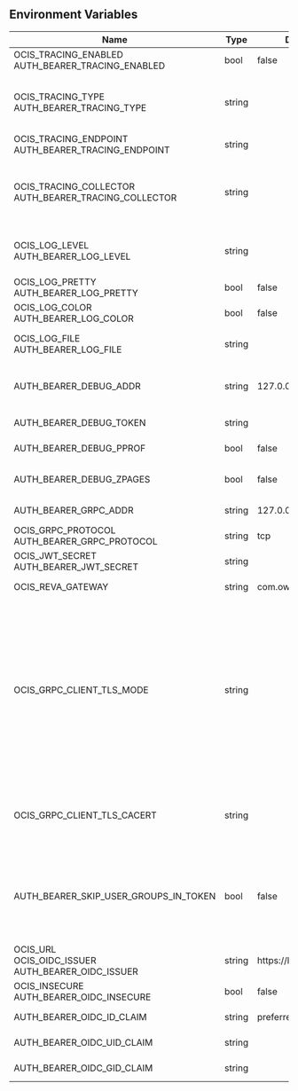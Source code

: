 ## Environment Variables

| Name | Type | Default Value | Description |
|------|------|---------------|-------------|
| OCIS_TRACING_ENABLED<br/>AUTH_BEARER_TRACING_ENABLED | bool | false | Activates tracing.|
| OCIS_TRACING_TYPE<br/>AUTH_BEARER_TRACING_TYPE | string |  | The type of tracing. Defaults to '', which is the same as 'jaeger'. Allowed tracing types are 'jaeger' and '' as of now.|
| OCIS_TRACING_ENDPOINT<br/>AUTH_BEARER_TRACING_ENDPOINT | string |  | The endpoint of the tracing agent.|
| OCIS_TRACING_COLLECTOR<br/>AUTH_BEARER_TRACING_COLLECTOR | string |  | The HTTP endpoint for sending spans directly to a collector, i.e. http://jaeger-collector:14268/api/traces. Only used if the tracing endpoint is unset.|
| OCIS_LOG_LEVEL<br/>AUTH_BEARER_LOG_LEVEL | string |  | The log level. Valid values are: 'panic', 'fatal', 'error', 'warn', 'info', 'debug', 'trace'.|
| OCIS_LOG_PRETTY<br/>AUTH_BEARER_LOG_PRETTY | bool | false | Activates pretty log output.|
| OCIS_LOG_COLOR<br/>AUTH_BEARER_LOG_COLOR | bool | false | Activates colorized log output.|
| OCIS_LOG_FILE<br/>AUTH_BEARER_LOG_FILE | string |  | The path to the log file. Activates logging to this file if set.|
| AUTH_BEARER_DEBUG_ADDR | string | 127.0.0.1:9149 | Bind address of the debug server, where metrics, health, config and debug endpoints will be exposed.|
| AUTH_BEARER_DEBUG_TOKEN | string |  | Token to secure the metrics endpoint.|
| AUTH_BEARER_DEBUG_PPROF | bool | false | Enables pprof, which can be used for profiling.|
| AUTH_BEARER_DEBUG_ZPAGES | bool | false | Enables zpages, which can be used for collecting and viewing in-memory traces.|
| AUTH_BEARER_GRPC_ADDR | string | 127.0.0.1:9148 | The bind address of the GRPC service.|
| OCIS_GRPC_PROTOCOL<br/>AUTH_BEARER_GRPC_PROTOCOL | string | tcp | The transport protocol of the GRPC service.|
| OCIS_JWT_SECRET<br/>AUTH_BEARER_JWT_SECRET | string |  | The secret to mint and validate jwt tokens.|
| OCIS_REVA_GATEWAY | string | com.owncloud.api.gateway | The CS3 gateway endpoint.|
| OCIS_GRPC_CLIENT_TLS_MODE | string |  | TLS mode for grpc connection to the go-micro based grpc services. Possible values are 'off', 'insecure' and 'on'. 'off': disables transport security for the clients. 'insecure' allows using transport security, but disables certificate verification (to be used with the autogenerated self-signed certificates). 'on' enables transport security, including server certificate verification.|
| OCIS_GRPC_CLIENT_TLS_CACERT | string |  | Path/File name for the root CA certificate (in PEM format) used to validate TLS server certificates of the go-micro based grpc services.|
| AUTH_BEARER_SKIP_USER_GROUPS_IN_TOKEN | bool | false | Disables the encoding of the user's group memberships in the reva access token. This reduces the token size, especially when users are members of a large number of groups.|
| OCIS_URL<br/>OCIS_OIDC_ISSUER<br/>AUTH_BEARER_OIDC_ISSUER | string | https://localhost:9200 | URL of the OIDC issuer. It defaults to URL of the builtin IDP.|
| OCIS_INSECURE<br/>AUTH_BEARER_OIDC_INSECURE | bool | false | Allow insecure connections to the OIDC issuer.|
| AUTH_BEARER_OIDC_ID_CLAIM | string | preferred_username | Name of the claim, which holds the user identifier.|
| AUTH_BEARER_OIDC_UID_CLAIM | string |  | Name of the claim, which holds the UID.|
| AUTH_BEARER_OIDC_GID_CLAIM | string |  | Name of the claim, which holds the GID.|